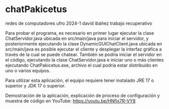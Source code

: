 # chatPakicetus
redes de computadores ufro 2024-1 david ibáñez trabajo recuperativo

Para probar el programa, es necesario en primer lugar ejecutar la clase ChatServidor.java ubicada en src/main/java para iniciar el servidor, y posteriormente ejecutando la clase DynamicGUIChatClient.java ubicada en src/main/java es posible ejecutar el cliente y desplegar la interfaz gráfica a través de la cual se puede chatear. También se podría iniciar el servidor en el código, ejecutando la clase ChatServidor.java e iniciar uno o más clientes ejecutando ChatPakicetus.exe, archivo el cual podría estar distribuido en uno o varios equipos.

Para utilizar esta aplicación, el equipo requiere tener instalado JRE 17 o superior y JDK 17 o superior.

Demostración de la aplicación, explicación de proceso de configuración y muestra de código en YouTube: https://youtu.be/HNfix7R-VY8
